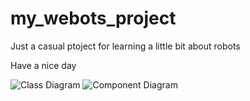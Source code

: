 # my_webots_project
Just a casual ptoject for learning a little bit about robots

Have a nice day 

![Class Diagram](https://github.com/Esk1z0/my_webots_project/blob/main/Diagrams/Class_Diagram.png)
![Component Diagram](https://github.com/Esk1z0/my_webots_project/blob/main/Diagrams/Component_Diagram.png)
